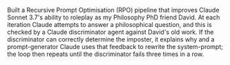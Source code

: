 Built a Recursive Prompt Optimisation (RPO) pipeline that improves Claude Sonnet 3.7's ability to roleplay as my Philosophy PhD friend David. At each iteration Claude attempts to answer a philosophical question, and this is checked by a Claude discriminator agent against David's old work. If the discriminator can correctly determine the imposter, it explains why and a prompt-generator Claude uses that feedback to rewrite the system-prompt; the loop then repeats until the discriminator fails three times in a row.

